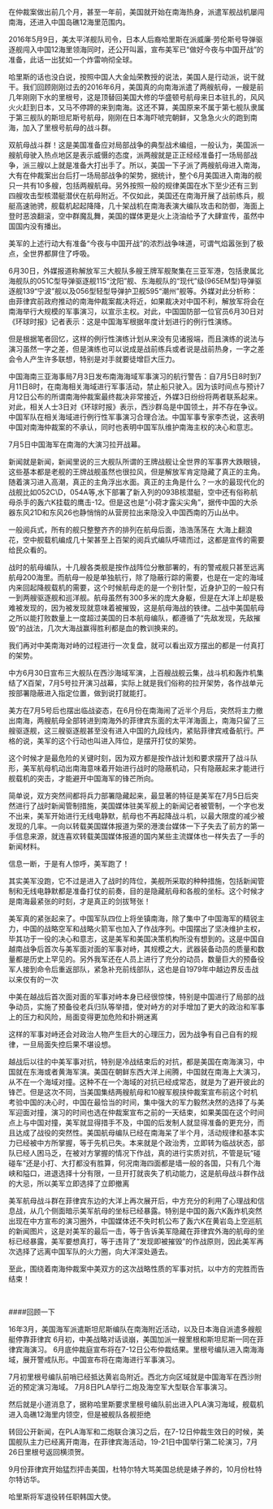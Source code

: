 在仲裁案做出前几个月，甚至一年前，美国就开始在南海热身，派遣军舰战机屡闯南海，还进入中国岛礁12海里范围内。

2016年5月9日，美太平洋舰队司令，日本人后裔哈里斯在派威廉·劳伦斯号导弹驱逐舰闯入中国12海里领海同时，还公开叫嚣，宣布美军已“做好今夜与中国开战”的准备，此话一出犹如一个炸雷响彻全球。

哈里斯的话也没白说，按照中国人大金灿荣教授的说法，美国人是行动派，说干就干。我们回顾刚刚过去的2016年6月，美国真的向南海派遣了两艘航母，一艘是前几年刚刚下水的里根号，这是顶替回美国大修的华盛顿号航母来日本驻扎的，风风火火赶到日本，又马不停蹄的来到南海。这还不算，美国原来不属于第七舰队隶属于第三舰队的斯坦尼斯号航母，刚刚在日本海吓唬完朝鲜，又急急火火的跑到南海，加入了里根号航母的战斗群。

双航母战斗群！这是美国准备应对局部战争的典型战术编组，一般认为，美国派一艘航母驶入热点地区是表示威慑的态度，派两艘就是正正经经准备打一场局部战争，派三艘以上就是准备大打出手了。所以，美国一下子派了两艘航母进入南海，大有在仲裁案出台后打一场局部战争的架势，据统计，整个6月美国进入南海的舰只一共有10多艘，包括两艘航母。另外按照一般的规律美国在水下至少还有三到四艘攻击型核潜艇潜伏在航母附近。不仅如此，美国还在南海开展了战前练兵，舰艇高速驰骋，舰载机起起降降，几十架战机在南海表演大编队攻击和防御，海面上登时恶浪翻滚，空中群魔乱舞，美国的媒体更是火上浇油给予了大肆宣传，虽然中国国内没有播出。

美军的上述行动大有准备“今夜与中国开战”的浓烈战争味道，可谓气焰嚣张到了极点，全世界都屏住了呼吸。

6月30日，外媒报道称解放军三大舰队多艘王牌军舰聚集在三亚军港，包括隶属北海舰队的051C型导弹驱逐舰115“沈阳”舰、东海舰队的“现代”级(965EM型)导弹驱逐舰139“宁波”舰以及056型轻型导弹护卫舰595“潮州”舰等。外媒对此分析称：由菲律宾前政府推动的南海仲裁案裁决将近，如果裁决对中国不利，解放军将会在南海举行大规模的军事演习，以宣示主权。对此，中国国防部一位官员6月30日对《环球时报》记者表示：这是中国海军根据年度计划进行的例行性演练。

但是根据笔者回忆，这样的例行性演练计划从来没有见诸报端，而且演练的说法与演习虽然一字之差，但是演练也可以说成是战前练兵或者说是战前热身，一字之差会令人产生许多联想，特别是对手就要徒增巨大压力。

中国海南三亚海事局7月3日发布南海海域军事演习的航行警告：自7月5日8时到7月11日8时，在南海相关海域进行军事活动，禁止船只驶入。因为该时间点与预计7月12日公布的所谓南海仲裁案最终裁决非常接近，外媒3日纷纷将两者联系起来。对此，相关人士3日对《环球时报》表示，西沙群岛是中国领土，并不存在争议。中国军队在相关海域进行例行性军事演习合理合法。中国军事专家李杰说，这表明中国对南海仲裁案的不承认，同时也表明中国军队维护南海主权的决心和意志。

7月5日中国海军在南海的大演习拉开战幕。

新闻就是新闻，新闻里说的三大舰队所谓的王牌战舰让全世界的军事界大跌眼镜，这些基本都是老舰的王牌战舰虽然也很拉风，但是解放军肯定隐藏了真正的主角。随着演习进入高潮，真正的主角浮出水面。真正的主角是什么？一水的最现代化的战舰比如052C\D，054A等,水下部署了新入列的093B核潜艇，空中还有俗称航母杀手的轰六K挂载的鹰击-12。但是这也是“小荷才露尖尖角”，据传中国的大杀器东风21D和东风26也静悄悄的从营房拉出来隐没入中国西南的万山丛中。

一般阅兵式，所有的舰只整整齐齐的排列在航母后面，浩浩荡荡在 大海上翻浪花，空中舰载机编成几十架甚至上百架的阅兵式编队呼啸而过，这都是宣传的需要给民众看的。

战时的航母编队，十几艘各类舰是按作战阵位分散部署的，有的警戒舰只甚至远离航母200海里。而航母一般是单独航行，除了隐蔽行踪的需要，也是在一定的海域内来回起降舰载机的需要，这个时候航母走的是一个别针型，近身护卫的一般只有一到两艘驱逐舰和巡洋舰。航母虽然有300多米的庞大身躯，但是在大洋上却是极难被发现的，因为被发现就意味着被摧毁，这是航母海战的铁律。二战中美国航母之所以能打败数量上一度超过美国的日本航母编队，都遵循了“先敌发现，先敌摧毁”的战法，几次大海战赢得胜利都是血的教训换来的。

我们再对中美南海对峙的过程进行一次复盘，就可以看出双方摆出的都是一付真打的架势。

中方6月30日宣布三大舰队在西沙海域军演，上百艘战舰云集，战斗机和轰炸机集结了X百架，7月5号拉开演习战幕，实际上就是我们俗称的拉开架势，各作战单元按部署隐蔽进入指定位置，做到说打就能打。

美方在7月5号后也摆出临战姿态，在6月份在南海闹了近半个月后，突然将主力撤出南海，两艘航母全部转进到南海外的菲律宾东面的太平洋海面上，南海只留了三艘驱逐舰，这三艘驱逐舰甚至没有进入中国的九段线内，紧贴菲律宾戒备航行。严格的说，美军的这个行动也叫进入阵位，是摆开打仗的架势。

这个时候才是最危险的关键时刻，因为双方都是按作战计划和要求摆开了战斗队形，美军航母机动出南海意味着开始进行战时的隐蔽机动，只有隐蔽起来才能进行舰载机的突击，才能避开中国海军的锋芒所向。

简单说，双方突然间都将兵力部署隐藏起来，最显著的特征是美军在7月5日后突然进行了战时新闻管制措施，美国媒体驻美军舰上的新闻记者被管制，一个字也发不出来，美军开始进行无线电静默，航母也不再起降战斗机，以最大限度的减少被发现的几率。一向以转载美国媒体报道为荣的港澳台媒体一下子失去了前方的第一手信息来源，就连喜欢转载美国媒体报道的国内某些主流媒体也一样失去了一手的新闻材料。

信息一断，于是有人惊呼，美军跑了！

其实美军没跑，它不过是进入了战时的阵位，美舰所采取的种种措施，包括新闻管制和无线电静默都是准备打仗的前奏，目的是隐藏航母和各舰的坐标。这个时候才是南海最紧张的时刻，才是真正的剑拔弩张！

美军真的紧张起来了。中国军队四位上将坐镇南海，除了集中了中国海军的精锐主力，中国的战略空军和战略火箭军也加入了作战序列。中国摆出了坚决维护主权，毕其功于一役的决心和意志，这是美军和美国决策机构所没有想到的。这是中国自越南战争后首次与美军面对面的军事对峙，其规模之大，武器装备动员的质量和数量都是历史上罕见的。另外我军还在人员上进行了充分的动员，数量巨大的预备役军人接到命令后重返部队，紧急补充前线部队，这也是自1979年中越边界反击战以来仅有的一次

中美在越战后首次面对面的军事对峙本身已经很惊悚，特别是中国进行了局部的战争动员，实施了预备役老兵归队等举措，使对峙方的对手增加了更大的政治和军事上的压力和风险，局面变得更加危险和扑朔迷离

这样的军事对峙还会对政治人物产生巨大的心理压力，因为战争有自己自有的规律，一旦局面失控后果不堪设想。

越战后以往的中美军事对抗，特别是冷战结束后的对抗，都是美国在南海演习，中国就在东海或者黄海军演。美国在朝鲜东西大洋上闹腾，中国就在南海上大演习，从不在一个海域对撞。这种不在一个海域的对抗已经成常态，就是为了避开彼此的锋芒。但是这次不同，当美国集结两艘航母和10艘军舰挟仲裁案宣布前这个时机考验中国的决心时，中国在最恰当的时间，集中强大的军力毅然决然的选择了与美军迎面对撞，演习的时间也选在仲裁案宣布之前的一天结束，如果美国在这个时间点上与中国对撞，美军就显得措手不及，中国的后发制人就显得准备的更充分，而且达成了战役的突然性。美国航母编队已经在南海呆了半个月，活动规律和基本实力已经被中方所掌握，等于先机已失。本来就是个政治秀，立即转为临战状态，部队已经人困马乏，在被对方掌握的情况下作战，真的进行实质对抗，不管是玩“碰碰车”还是小打、大打都没有胜算，何况南海四面都是墙一般的各国，只有几个海峡和隘口，进退选择十分有限，一旦开打就丧失了机动能力，这是航母战斗群作战的大忌，所以美军立即选择了立即撤离

美军航母战斗群在菲律宾东边的大洋上再次展开后，中方充分的利用了心理战和信息战，从几个侧面暗示美军航母的坐标已经暴露。特别是中国的轰六K轰炸机突然出现在中方宣布的演习圈外，中国媒体还不失时机公布了轰六K在黄岩岛上空巡航的新闻图片，这是对美军的最后一击，等于告诉美军隐藏在菲律宾外海的航母的坐 标已经暴露，美军要想真打，等于违背了“发现即被摧毁”的作战原则，因此美军再次选择了远离中国军队的火力圈，向大洋深处遁去。

至此，围绕着南海仲裁案中美双方的这次战略性质的军事对抗，以中方的完胜而告结束！

<br/>

####回顾一下

16年3月，美国海军派遣斯坦尼斯编队在南海附近活动，以及日本海自派遣多艘舰艇停靠菲律宾
6月初，中美战略对话谈崩，美国加派一艘里根和斯坦尼斯一同在菲律宾海演习。
6月底仲裁庭宣布将在7-12日公布仲裁结果。里根号编队进入南海海域，展开警戒队形。中国宣布将在南海进行军事演习。

7月初里根号编队前哨已经抵达黄岩岛附近。西北方向区域就是中国海军在西沙附近的预定演习海域。
7月8日PLA举行二炮及海空军大型联合军事演习。

然后就是小道消息了，据称哈里斯要求里根号编队前出进入PLA演习海域，舰载机进入岛礁12海里内领空，但是被舰队各舰拒绝

转回公开新闻，在PLA海军和二炮联合演习之后，在7-12日仲裁生效日的时候，美国舰队主力已经离开南海，在菲律宾海活动，19-21日中国举行第二轮演习，7月26日里根号返回横须贺。

9月份菲律宾开始猛烈抨击美国，杜特尔特大骂美国总统是婊子养的，10月份杜特尔特访华。

哈里斯将军退役转任职韩国大使。
